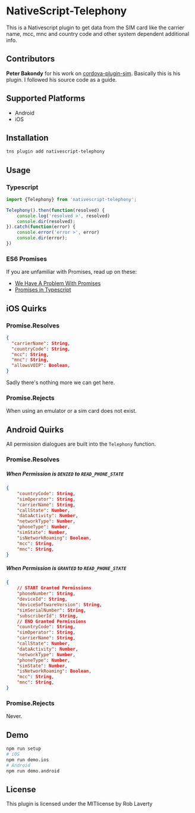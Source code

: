 # NativeScript-Telephony
This is a Nativescript plugin to get data from the SIM card like the carrier name, mcc, mnc and country code and other system dependent additional info.

## Contributors
**Peter Bakondy** for his work on
[cordova-plugin-sim](https://github.com/pbakondy/cordova-plugin-sim).
Basically this is his plugin. I followed his source code as a guide.

## Supported Platforms
- Android
- iOS

## Installation
```bash
tns plugin add nativescript-telephony
```

## Usage
### Typescript
```javascript
import {Telephony} from 'nativescript-telephony';

Telephony().then(function(resolved) {
	console.log('resolved >', resolved)
	console.dir(resolved);
}).catch(function(error) {
	console.error('error >', error)
	console.dir(error);
})
```
### ES6 Promises
If you are unfamiliar with Promises, read up on these:

- [We Have A Problem With Promises](https://pouchdb.com/2015/05/18/we-have-a-problem-with-promises.html)
- [Promises in Typescript](https://basarat.gitbooks.io/typescript/content/docs/promise.html)

## iOS Quirks
### Promise.Resolves
```json
{
  "carrierName": String,
  "countryCode": String,
  "mcc": String,
  "mnc": String,
  "allowsVOIP": Boolean,
}
```
Sadly there's nothing more we can get here.
### Promise.Rejects
When using an emulator or a sim card does not exist.

## Android Quirks
All permission dialogues are built into the `Telephony` function.
### Promise.Resolves
##### When Permission is `DENIED` to `READ_PHONE_STATE`
```json
{
	"countryCode": String,
	"simOperator": String,
	"carrierName": String,
	"callState": Number,
	"dataActivity": Number,
	"networkType": Number,
	"phoneType": Number,
	"simState": Number,
	"isNetworkRoaming": Boolean,
	"mcc": String,
	"mnc": String,
}
```
##### When Permission is `GRANTED` to `READ_PHONE_STATE`
```json
{
	// START Granted Permissions
	"phoneNumber": String,
	"deviceId": String,
	"deviceSoftwareVersion": String,
	"simSerialNumber": String,
	"subscriberId": String,
	// END Granted Permissions
	"countryCode": String,
	"simOperator": String,
	"carrierName": String,
	"callState": Number,
	"dataActivity": Number,
	"networkType": Number,
	"phoneType": Number,
	"simState": Number,
	"isNetworkRoaming": Boolean,
	"mcc": String,
	"mnc": String,
}
```
### Promise.Rejects
Never.

## Demo
```bash
npm run setup
# iOS
npm run demo.ios
# Android
npm run demo.android
```

## License
This plugin is licensed under the MITlicense by Rob Laverty


